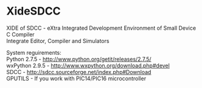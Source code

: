 XideSDCC
========

XIDE of SDCC - eXtra Integrated Development Environment of Small Device C Compiler</br>
Integrate Editor, Compiler and Simulators</br>

System reguirements:</br>
    Python 2.7.5 - http://www.python.org/getit/releases/2.7.5/</br>
    wxPython 2.9.5  - http://www.wxpython.org/download.php#devel</br>
    SDCC - http://sdcc.sourceforge.net/index.php#Download</br>
    GPUTILS - If you work with PIC14/PIC16 microcontroller</br>
    

